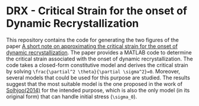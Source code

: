 # DRX - Critical Strain for the onset of Dynamic Recrystallization
This repository contains the code for generating the two figures of the paper [A short note on approximating the critical strain for the onset of dynamic recrystallization](https://arxiv.org/abs/2310.19551). The paper provides a MATLAB code to determine the critical strain associated with the onset of dynamic recrystallization. The code takes a closed-form constitutive model and derives the critical strain by solving `\frac{\partial^2 \theta}{\partial \sigma^2}=0`. Moreover, several models that could be used for this purpose are studied. The results suggest that the most suitable model is the one proposed in the work of [Solhjoo(2014)](https://doi.org/10.1016/j.matdes.2013.08.055) for the intended purpose, which is also the only model (in its original form) that can handle initial stress (`\sigma_0`).

